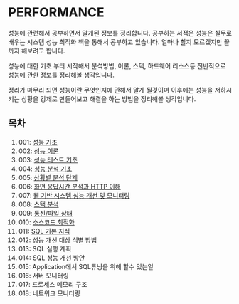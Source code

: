 # PERFORMANCE
성능에 관련해서 공부하면서 알게된 정보를 정리합니다. 공부하는 서적은 성능은 실무로 배우는 시스템 성능 최적화 책을 통해서 공부하고 있습니다. 얼마나 할지 모르겠지만 끝까지 해보려고 합니다.

성능에 대한 기초 부터 시작해서 분석방법, 이론, 스택, 하드웨어 리소스등 전반적으로 성능에 관한 정보를 정리해볼 생각입니다.

정리가 마무리 되면 성능이란 무엇인지에 관해서 알게 될것이며 이후에는 성능을 저하시키는 상황을 강제로 만들어보고 해결을 하는 방법을 정리해볼 생각입니다.

## 목차
1. 001: [성능 기초](https://github.com/agatespider/MP/tree/master/PERFORMANCE/001)
2. 002: [성능 이론](https://github.com/agatespider/MP/tree/master/PERFORMANCE/002)
3. 003: [성능 테스트 기초](https://github.com/agatespider/MP/tree/master/PERFORMANCE/003)
4. 004: [성능 분석 기초](https://github.com/agatespider/MP/tree/master/PERFORMANCE/004)
5. 005: [상황별 분석 단계](https://github.com/agatespider/MP/tree/master/PERFORMANCE/005)
6. 006: [화면 응답시간 분석과 HTTP 이해](https://github.com/agatespider/MP/tree/master/PERFORMANCE/006)
7. 007: [웹 기반 시스템 성능 개선 및 모니터링](https://github.com/agatespider/MP/tree/master/PERFORMANCE/007)
8. 008: [스택 분석](https://github.com/agatespider/MP/tree/master/PERFORMANCE/008)
9. 009: [통신/파일 상태](https://github.com/agatespider/MP/tree/master/PERFORMANCE/009)
10. 010: [소스코드 최적화](https://github.com/agatespider/MP/tree/master/PERFORMANCE/010)
11. 011: [SQL 기본 지식](https://github.com/agatespider/MP/tree/master/PERFORMANCE/011)
12. 012: 성능 개선 대상 식별 방법
13. 013: SQL 실행 계획
14. 014: SQL 성능 개선 방안
15. 015: Application에서 SQL튜닝을 위해 할수 있는일
16. 016: 서버 모니터링
17. 017: 프로세스 메모리 구조
18. 018: 네트워크 모니터링
